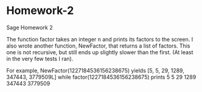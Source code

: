 Homework-2
==========

Sage Homework 2

The function factor takes an integer n and prints its factors to the screen.
I also wrote another function, NewFactor, that returns a list of factors.
This one is not recursive, but still ends up slightly slower than the first.
(At least in the very few tests I ran).

For example, NewFactor(1227184536156238675) yields [5, 5, 29, 1289, 347443, 3779509L]
while factor(1227184536156238675) prints
5
5
29
1289
347443
3779509
